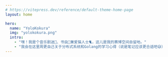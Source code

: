 ```yaml
---
# https://vitepress.dev/reference/default-theme-home-page
layout: home

hero:
  name: "YoloKokura"
  img: "yolokokura.png"
  intro: 
    - "嘿！我是个音乐剧迷🎼、书虫📘兼爱猫人士🐈，这儿是我的赛博空间自留地。"
    - "我会在这里周更自己关于分布式系统和Golang的学习心得（说是笔记应该更合适吧😅）"
---
```

